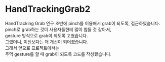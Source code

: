 # HandTrackingGrab2
HandTracking  Grab 연구 
초반에 pinch를 이용해서 grab이 되도록, 접근하였습니다.       
pinch로 grab하는 것이 사용자들한테 많이 힘들 것 같아서,  
gesture 방식으로 grab이 되도록 고쳤습니다.        
그랬더니, 이전보다는 더 개선이 되어졌습니다.             
그래서 앞으로 프로젝트에서는          
주먹 gesture를 할 때 grab이 되도록 코드를 작성했습니다.       
